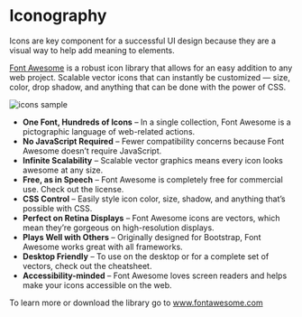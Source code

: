# Iconography

Icons are key component for a successful UI design because they are a visual way to help add meaning to elements.

[Font Awesome](https://fontawesome.com/) is a robust icon library that allows for an easy addition to any web project. Scalable vector icons that can instantly be customized — size, color, drop shadow, and anything that can be done with the power of CSS.

![icons sample](pathname:///v1.23.x/images/extender/icons_sample-1024x753.png)


- **One Font, Hundreds of Icons** – In a single collection, Font Awesome is a pictographic language of web-related actions.
- **No JavaScript Required** – Fewer compatibility concerns because Font Awesome doesn’t require JavaScript.
- **Infinite Scalability** – Scalable vector graphics means every icon looks awesome at any size.
- **Free, as in Speech** – Font Awesome is completely free for commercial use. Check out the license.
- **CSS Control** – Easily style icon color, size, shadow, and anything that’s possible with CSS.
- **Perfect on Retina Displays** – Font Awesome icons are vectors, which mean they’re gorgeous on high-resolution displays.
- **Plays Well with Others** – Originally designed for Bootstrap, Font Awesome works great with all frameworks.
- **Desktop Friendly** – To use on the desktop or for a complete set of vectors, check out the cheatsheet.
- **Accessibility-minded** – Font Awesome loves screen readers and helps make your icons accessible on the web.

To learn more or download the library go to www.fontawesome.com
